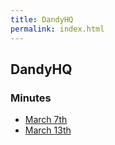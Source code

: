 ```yaml
---
title: DandyHQ
permalink: index.html
---
```


## DandyHQ

### Minutes
* [March 7th](minutes/2017-03-07.md)
* [March 13th](minutes/2017-03-13.md)
